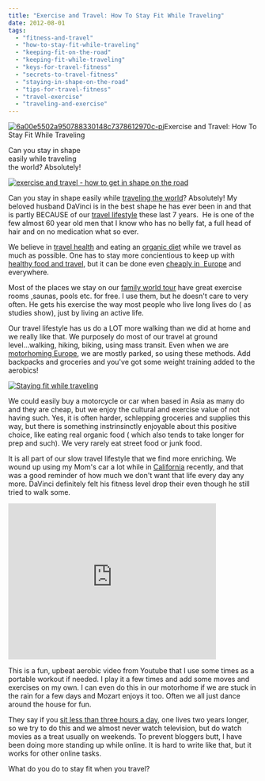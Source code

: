 ```yaml
---
title: "Exercise and Travel: How To Stay Fit While Traveling"
date: 2012-08-01
tags: 
  - "fitness-and-travel"
  - "how-to-stay-fit-while-traveling"
  - "keeping-fit-on-the-road"
  - "keeping-fit-while-traveling"
  - "keys-for-travel-fitness"
  - "secrets-to-travel-fitness"
  - "staying-in-shape-on-the-road"
  - "tips-for-travel-fitness"
  - "travel-exercise"
  - "traveling-and-exercise"
---
```


[![6a00e5502a950788330148c7378612970c-pi](https://pub-ac94b3f306b24c0dba4238943c97f2e1.r2.dev/6a00e5502a950788330176162b8b30970c.jpg "6a00e5502a950788330148c7378612970c-pi")](https://pub-ac94b3f306b24c0dba4238943c97f2e1.r2.dev/6a00e5502a950788330176162b8b30970c.jpg)Exercise and Travel: How To  
Stay Fit While Traveling  
  
Can you stay in shape  
easily while traveling  
the world? Absolutely!

<!--more-->  
[](https://pub-ac94b3f306b24c0dba4238943c97f2e1.r2.dev/6a00e5502a950788330177431bce5b970d-1024x768-1.jpg)[![exercise and travel - how to get in shape on the road](https://pub-ac94b3f306b24c0dba4238943c97f2e1.r2.dev/6a00e5502a95078833016768366424970b.jpg "exercise and travel - how to get in shape on the road")](https://pub-ac94b3f306b24c0dba4238943c97f2e1.r2.dev/6a00e5502a95078833016768366424970b.jpg)  
  
Can you stay in shape easily while [traveling the world](http://soultravelers3new.local/2009/04/how-to-travel-the-world-as-a-digital-nomad-family.html "traveling the world")? Absolutely! My beloved husband DaVinci is in the best shape he has ever been in and that is partly BECAUSE of our [travel lifestyle](http://soultravelers3new.local/2011/07/what-our-nomadic-travel-lifestyle-looks-like-family-fun.html "travel lifestyle") these last 7 years.  He is one of the few almost 60 year old men that I know who has no belly fat, a full head of hair and on no medication what so ever.  
  
We believe in [travel health](http://soultravelers3new.local/health-and-travel/ "travel health") and eating an [organic diet](http://soultravelers3new.local/2012/04/health-organic-raw-foods-and-travel.html#more "organic food and travel") while we travel as much as possible. One has to stay more concientious to keep up with [healthy food and travel](http://soultravelers3new.local/2012/06/healthy-food-and-travel.html#more "healthy food and travel"), but it can be done even [cheaply in  Europe](http://soultravelers3new.local/2008/09/how-to-eat-heal.html "how to eat cheaply and healthy in Europe") and everywhere.  
  
Most of the places we stay on our [family world tour](http://soultravelers3new.local/2012/01/amazing-family-world-tour.html "family world tour") have great exercise rooms ,saunas, pools etc. for free. I use them, but he doesn't care to very often. He gets his exercise the way most people who live long lives do ( as studies show), just by living an active life.  
  
Our travel lifestyle has us do a LOT more walking than we did at home and we really like that. We purposely do most of our travel at ground level...walking, hiking, biking, using mass transit. Even when we are [motorhoming Europe](http://soultravelers3new.local/2012/06/motorhoming-travels-in-europe-.html "motorhoming Europe"), we are mostly parked, so using these methods. Add backpacks and groceries and you've got some weight training added to the aerobics!  
  
[![Staying fit while traveling](https://pub-ac94b3f306b24c0dba4238943c97f2e1.r2.dev/6a00e5502a950788330176162bb1a9970c.jpg "Staying fit while traveling")](https://pub-ac94b3f306b24c0dba4238943c97f2e1.r2.dev/6a00e5502a950788330176162bb1a9970c.jpg)  
  
  
We could easily buy a motorcycle or car when based in Asia as many do and they are cheap, but we enjoy the cultural and exercise value of not having such. Yes, it is often harder, schlepping groceries and supplies this way, but there is something instrinsinctly enjoyable about this positive choice, like eating real organic food ( which also tends to take longer for prep and such). We very rarely eat street food or junk food.  
  
It is all part of our slow travel lifestyle that we find more enriching. We wound up using my Mom's car a lot while in [California](http://soultravelers3new.local/2012/02/beautiful-capitola-californias-oldest-beach.html "California") recently, and that was a good reminder of how much we don't want that life every day any more. DaVinci definitely felt his fitness level drop their even though he still tried to walk some.  
  

<iframe src="http://www.youtube.com/embed/SQyWSqgJGZM?rel=0" frameborder="0" height="315" width="420"></iframe>

  
  
This is a fun, upbeat aerobic video from Youtube that I use some times as a portable workout if needed. I play it a few times and add some moves and exercises on my own. I can even do this in our motorhome if we are stuck in the rain for a few days and Mozart enjoys it too. Often we all just dance around the house for fun.  
  
They say if you [sit less than three hours a day,](http://www.cbc.ca/news/health/story/2012/07/09/sedentary-behaviour-life-expectancy.html?cmp=rss "sit less than three hours a day for health") one lives two years longer, so we try to do this and we almost never watch television, but do watch movies as a treat usually on weekends. To prevent bloggers butt, I have been doing more standing up while online. It is hard to write like that, but it works for other online tasks.  
  
What do you do to stay fit when you travel?
